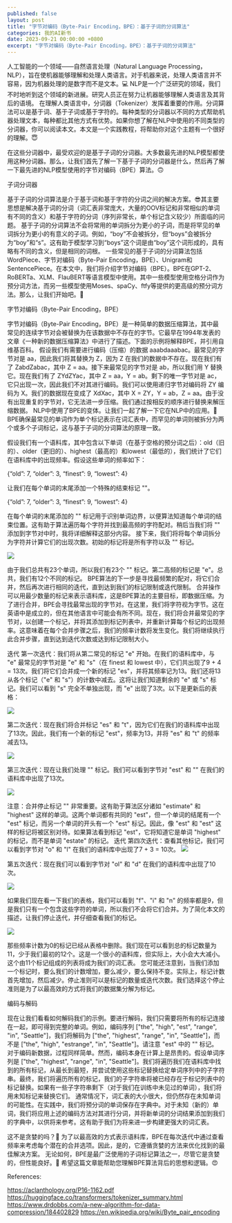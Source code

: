 ```yaml
---
published: false
layout: post
title: "字节对编码（Byte-Pair Encoding，BPE）：基于子词的分词算法"
categories: 我的AI新书
date: 2023-09-21 00:00:00 +0800
excerpt: "字节对编码（Byte-Pair Encoding，BPE）：基于子词的分词算法"
---
```


人工智能的一个领域——自然语言处理（Natural Language Processing，NLP），旨在使机器能够理解和处理人类语言。对于机器来说，处理人类语言并不容易，因为机器处理的是数字而不是文本。💻 NLP是一个广泛研究的领域，我们不时地听到这个领域的新进展。研究人员正在努力让机器能够理解人类语言及其背后的语境。
在理解人类语言中，分词器（Tokenizer）发挥着重要的作用。分词算法可以是基于词、基于子词或基于字符的。每种类型的分词器以不同的方式帮助机器处理文本，每种都比其他方式有优势。如果你想了解在NLP中使用的不同类型的分词器，你可以阅读本文。本文是一个实践教程，将帮助你对这个主题有一个很好的理解。😇




在这些分词器中，最受欢迎的是基于子词的分词器。大多数最先进的NLP模型都使用这种分词器。那么，让我们首先了解一下基于子词的分词器是什么，然后再了解一下最先进的NLP模型使用的字节对编码（BPE）算法。🙃





子词分词器

基于子词的分词算法是介于基于词和基于字符的分词之间的解决方案。😎其主要思想是解决基于词的分词（词汇表非常庞大，大量的OOV标记和非常相似的单词有不同的含义）和基于字符的分词（序列非常长，单个标记含义较少）所面临的问题。
基于子词的分词算法不会将常用的单词拆分为更小的子词，而是将罕见的单词拆分为更小的有意义的子词。例如，“boy”不会被拆分，但“boys”会被拆分为“boy”和“s”。这有助于模型学习到“boys”这个词是由“boy”这个词形成的，具有略有不同的含义，但是相同的词根。
一些常见的基于子词的分词算法包括WordPiece、字节对编码（Byte-Pair Encoding，BPE）、Unigram和SentencePiece。在本文中，我们将介绍字节对编码（BPE）。BPE在GPT-2、RoBERTa、XLM、FlauBERT等语言模型中使用。其中一些模型使用空格分词作为预分词方法，而另一些模型使用Moses、spaCy、ftfy等提供的更高级的预分词方法。那么，让我们开始吧。🏃


字节对编码（Byte-Pair Encoding，BPE）

字节对编码（Byte-Pair Encoding，BPE）是一种简单的数据压缩算法，其中最常见的连续字节对会被替换为在该数据中不存在的字节。它最早在1994年发表的文章《一种新的数据压缩算法》中进行了描述。下面的示例将解释BPE，并引用自维基百科。
假设我们有需要进行编码（压缩）的数据 aaabdaaabac。最常见的字节对是 aa，因此我们将其替换为 Z，因为 Z 在我们的数据中不存在。现在我们有了 ZabdZabac，其中 Z = aa。接下来最常见的字节对是 ab，所以我们用 Y 替换它。现在我们有了 ZYdZYac，其中 Z = aa，Y = ab。剩下的唯一字节对是 ac，它只出现一次，因此我们不对其进行编码。我们可以使用递归字节对编码将 ZY 编码为 X。我们的数据现在变成了 XdXac，其中 X = ZY，Y = ab，Z = aa。由于没有出现重复的字节对，它无法进一步压缩。我们通过按相反的顺序进行替换来解压缩数据。
NLP中使用了BPE的变体。让我们一起了解一下它在NLP中的应用。🤗
BPE确保最常见的单词作为单个标记表示在词汇表中，而罕见的单词则被拆分为两个或多个子词标记，这与基于子词的分词算法的原理一致。


假设我们有一个语料库，其中包含以下单词（在基于空格的预分词之后）：old（旧的）、older（更旧的）、highest（最高的）和lowest（最低的），我们统计了它们在语料库中的出现频率。假设这些单词的频率如下：

{“old”: 7, “older”: 3, “finest”: 9, “lowest”: 4}

让我们在每个单词的末尾添加一个特殊的结束标记 "</w>"。

{“old</w>”: 7, “older</w>”: 3, “finest</w>”: 9, “lowest</w>”: 4}



在每个单词的末尾添加的 "</w>" 标记用于识别单词边界，以便算法知道每个单词的结束位置。这有助于算法遍历每个字符并找到最高频的字符配对。稍后当我们将 "</w>" 添加到字节对中时，我将详细解释这部分内容。
接下来，我们将将每个单词拆分为字符并计算它们的出现次数。初始的标记将是所有字符以及 "</w>" 标记。

<img src="/assets/images/new book/NLP/BPE/1.webp?raw=true" >


由于我们总共有23个单词，所以我们有23个 "</w>" 标记。第二高频的标记是 "e"。总共，我们有12个不同的标记。
BPE算法的下一步是寻找最频繁的配对，将它们合并，然后再次进行相同的迭代，直到达到我们的标记限制或迭代限制。
合并操作可以用最少数量的标记来表示语料库，这是BPE算法的主要目标，即数据压缩。为了进行合并，BPE会寻找最常出现的字节对。在这里，我们将字符视为字节。这在英语中是成立的，但在其他语言中可能会有所不同。现在，我们将合并最常见的字节对，以创建一个标记，并将其添加到标记列表中，并重新计算每个标记的出现频率。这意味着在每个合并步骤之后，我们的频率计数将发生变化。我们将继续执行此合并步骤，直到达到迭代次数或达到标记限制大小。


迭代
第一次迭代：我们将从第二常见的标记 "e" 开始。在我们的语料库中，与 "e" 最常见的字节对是 "e" 和 "s"（在 finest 和 lowest 中），它们共出现了9 + 4 = 13次。我们将它们合并成一个新的标记 "es"，并将其频率记为13。我们还将13从各个标记（"e" 和 "s"）的计数中减去。这将让我们知道剩余的 "e" 或 "s" 标记。我们可以看到 "s" 完全不单独出现，而 "e" 出现了3次。以下是更新后的表格：

<img src="/assets/images/new book/NLP/BPE/2.webp?raw=true" >

第二次迭代：现在我们将合并标记 "es" 和 "t"，因为它们在我们的语料库中出现了13次。因此，我们有一个新的标记 "est"，频率为13，并将 "es" 和 "t" 的频率减去13。

<img src="/assets/images/new book/NLP/BPE/3.webp?raw=true" >

第三次迭代：现在让我们处理 "</w>" 标记。我们可以看到字节对 "est" 和 "</w>" 在我们的语料库中出现了13次。

<img src="/assets/images/new book/NLP/BPE/4.webp?raw=true" >

注意：合并停止标记 "</w>" 非常重要。这有助于算法区分诸如 "estimate" 和 "highest" 这样的单词。这两个单词都有共同的 "est"，但一个单词的结尾有一个 "est" 标记，而另一个单词的开头有一个 "est" 标记。因此，像 "est" 和 "est</w>" 这样的标记将被区别对待。如果算法看到标记 "est</w>"，它将知道它是单词 "highest" 的标记，而不是单词 "estate" 的标记。
迭代
第四次迭代：查看其他标记，我们可以看到字节对 "o" 和 "l" 在我们的语料库中出现了7 + 3 = 10次。
<img src="/assets/images/new book/NLP/BPE/5.webp?raw=true" >

第五次迭代：现在我们可以看到字节对 "ol" 和 "d" 在我们的语料库中出现了10次。

<img src="/assets/images/new book/NLP/BPE/6.webp?raw=true" >

如果我们现在看一下我们的表格，我们可以看到 "f"、"i" 和 "n" 的频率都是9，但是我们只有一个包含这些字符的单词，所以我们不会将它们合并。为了简化本文的描述，让我们停止迭代，并仔细查看我们的标记。

<img src="/assets/images/new book/NLP/BPE/7.webp?raw=true" >

那些频率计数为0的标记已经从表格中删除。我们现在可以看到总的标记数量为11，少于我们最初的12个。这是一个很小的语料库，但实际上，大小会大大减小。这个由11个标记组成的列表将成为我们的词汇表。
您可能还注意到，当我们添加一个标记时，要么我们的计数增加，要么减少，要么保持不变。实际上，标记计数首先增加，然后减少。停止准则可以是标记的数量或迭代次数。我们选择这个停止准则是为了以最高效的方式将我们的数据集分解为标记。


编码与解码

现在让我们看看如何解码我们的示例。要进行解码，我们只需要将所有的标记连接在一起，即可得到完整的单词。例如，编码序列 ["the</w>", "high", "est</w>", "range</w>", "in</w>", "Seattle</w>"]，我们将解码为 ["the", "highest", "range", "in", "Seattle"]，而不是 ["the", "high", "estrange", "in", "Seattle"]。请注意 "est" 中的 "</w>" 标记。
对于编码新数据，过程同样简单。然而，编码本身在计算上是昂贵的。假设单词序列是 ["the</w>", "highest</w>", "range</w>", "in</w>", "Seattle</w>"]。我们将遍历我们在语料库中找到的所有标记，从最长到最短，并尝试使用这些标记替换给定单词序列中的子字符串。最终，我们将遍历所有的标记，我们的子字符串将被已经存在于标记列表中的标记替换。如果有一些子字符串剩下（对于我们在训练中未见过的单词），我们将用未知标记来替换它们。
通常情况下，词汇表的大小很大，但仍然存在未知单词的可能性。在实践中，我们将预分词的单词保存在字典中。对于未知（新的）单词，我们将应用上述的编码方法对其进行分词，并将新单词的分词结果添加到我们的字典中，以供将来参考。这有助于我们为将来进一步构建更强大的词汇表。


这不是贪婪的吗？🤔
为了以最高效的方式表示语料库，BPE在每次迭代中通过查看频率来考虑每个潜在的合并选项。因此，是的，它遵循贪婪的方法来优化找到的最佳解决方案。
无论如何，BPE是最广泛使用的子词标记算法之一，尽管它是贪婪的，但性能良好。💃
希望这篇文章能帮助您理解BPE算法背后的思想和逻辑。😍


References:

https://aclanthology.org/P16-1162.pdf
https://huggingface.co/transformers/tokenizer_summary.html
https://www.drdobbs.com/a-new-algorithm-for-data-compression/184402829
https://en.wikipedia.org/wiki/Byte_pair_encoding
